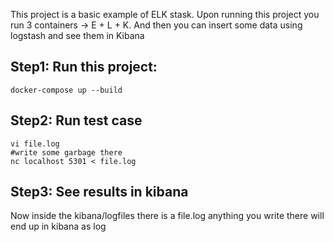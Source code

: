 This project is a basic example of ELK stask. Upon running this project you run 3 containers -> E + L + K.
And then you can insert some data using logstash and see them in Kibana


## Step1: Run this project:
```
docker-compose up --build
```

## Step2: Run test case
```
vi file.log
#write some garbage there
nc localhost 5301 < file.log
```

## Step3: See results in kibana
Now inside the kibana/logfiles there is a file.log anything you write there will end up in kibana as log